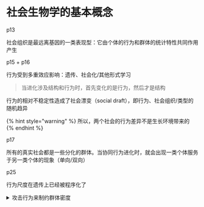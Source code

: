 # 社会生物学的基本概念

p13

社会组织是最远离基因的一类表现型：它由个体的行为和群体的统计特性共同作用产生

p15 + p16

行为受到多重效应影响：遗传、社会化/其他形式学习

> 当进化涉及结构和行为时，首先变化的是行为，然后才是结构

行为的相对不稳定性造成了社会漂变（social draft），即行为、社会组织/类型的随机趋异

{% hint style="warning" %}
所以，两个社会的行为差异不是生长环境带来的
{% endhint %}

p17

所有的真实社会都是一些分化的群体。当协同行为进化时，就会出现一类个体服务于另一类个体的现象（单向/双向）

p25

行为尺度在遗传上已经被程序化了

<details>

<summary>攻击行为来制约群体密度</summary>

* 群体密度低时，没有攻击行为
* 群体中密度时，采取温和的攻击形式（间断性领域纷争）
* 群体高密度时，尖锐冲突
* 群体极高密度时，系统趋于完全崩溃，攻击冲突模式会转化为同性恋、同类相残和其他一些社会病理学症状

</details>



